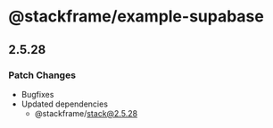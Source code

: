 # @stackframe/example-supabase

## 2.5.28

### Patch Changes

- Bugfixes
- Updated dependencies
  - @stackframe/stack@2.5.28
